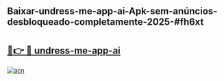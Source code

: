 ## Baixar-undress-me-app-ai-Apk-sem-anúncios-desbloqueado-completamente-2025-#fh6xt

# <h2><a href="https://ainizakaria.my?title=undress-me-app-ai&ref=22M">🔗👉 🔴 undress-me-app-ai</a></h2>

[![acn](https://github.com/user-attachments/assets/0f9c940e-d8b0-45ae-aac7-cd30a18b3e1c)](https://ainizakaria.my?title=undress-me-app-ai&ref=22M)

